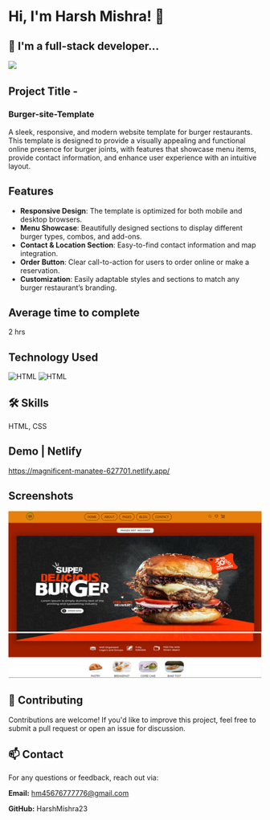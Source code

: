 

# Hi, I'm Harsh Mishra! 👋


## 🚀 I'm a full-stack developer...
<img src="https://user-images.githubusercontent.com/73097560/115834477-dbab4500-a447-11eb-908a-139a6edaec5c.gif">

## Project Title - 
### Burger-site-Template

A sleek, responsive, and modern website template for burger restaurants. This template is designed to provide a visually appealing and functional online presence for burger joints, with features that showcase menu items, provide contact information, and enhance user experience with an intuitive layout.




## Features

+ **Responsive Design**: The template is optimized for both mobile and desktop browsers.
+ **Menu Showcase**: Beautifully designed sections to display different burger types, combos, and add-ons.
+ **Contact & Location Section**: Easy-to-find contact information and map integration.
+ **Order Button**: Clear call-to-action for users to order online or make a reservation.
+ **Customization**: Easily adaptable styles and sections to match any burger restaurant’s branding.


## Average time to complete
 2 hrs


## Technology Used



![HTML](https://img.shields.io/badge/FirstTech-HTML-blue)
![HTML](https://img.shields.io/badge/SecondTech-CSS-black)

## 🛠 Skills
HTML, CSS



## Demo | Netlify
https://magnificent-manatee-627701.netlify.app/

## Screenshots
![alt](./images/image.png)
![alt](./images/image%20copy.png)

## 🤝 Contributing

Contributions are welcome! If you'd like to improve this project, feel free to submit a pull request or open an issue for discussion.



## 📫 Contact
For any questions or feedback, reach out via:

**Email:** hm45676777776@gmail.com

**GitHub:** HarshMishra23

